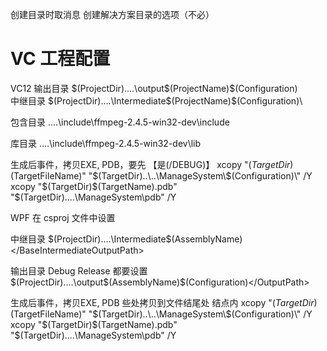 创建目录时取消息 创建解决方案目录的选项（不必）

# VC 工程配置

VC12
输出目录
$(ProjectDir)..\..\output\$(ProjectName)\$(Configuration)\
中继目录
$(ProjectDir)..\..\Intermediate\$(ProjectName)\$(Configuration)\


包含目录
..\..\include\ffmpeg-2.4.5-win32-dev\include

库目录
..\..\include\ffmpeg-2.4.5-win32-dev\lib

生成后事件，拷贝EXE,  PDB，要先 【是(/DEBUG)】
xcopy "$(TargetDir)$(TargetFileName)" "$(TargetDir)..\..\ManageSystem\$(Configuration)\" /Y
xcopy "$(TargetDir)$(TargetName).pdb" "$(TargetDir)..\..\ManageSystem\pdb\" /Y


WPF 在 csproj 文件中设置

中继目录
<BaseIntermediateOutputPath>$(ProjectDir)..\..\Intermediate\$(AssemblyName)\</BaseIntermediateOutputPath>

输出目录 Debug  Release 都要设置
<OutputPath>$(ProjectDir)..\..\output\$(AssemblyName)\$(Configuration)\</OutputPath>

生成后事件，拷贝EXE,  PDB  些处拷贝到文件结尾处  <Project> 结点内</Project>
<PropertyGroup>
	<PostBuildEvent>xcopy "$(TargetDir)$(TargetFileName)" "$(TargetDir)..\..\ManageSystem\$(Configuration)\" /Y
	xcopy "$(TargetDir)$(TargetName).pdb" "$(TargetDir)..\..\ManageSystem\pdb\" /Y</PostBuildEvent>
</PropertyGroup>